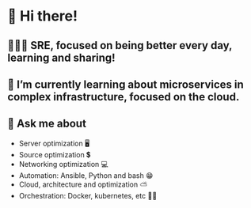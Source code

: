 # 🤖 Hi there!
## 🧑🏾‍🔧 SRE, focused on being better every day, learning and sharing!
## 🌿 I’m currently learning about microservices in complex infrastructure, focused on the cloud. 

## 💬 Ask me about
- Server optimization 🖥️
- Source optimization 💲
- Networking optimization 💻
- Automation: Ansible, Python and bash 😁
- Cloud, architecture and optimization ⛅
- Orchestration: Docker, kubernetes, etc 🐳⚓

